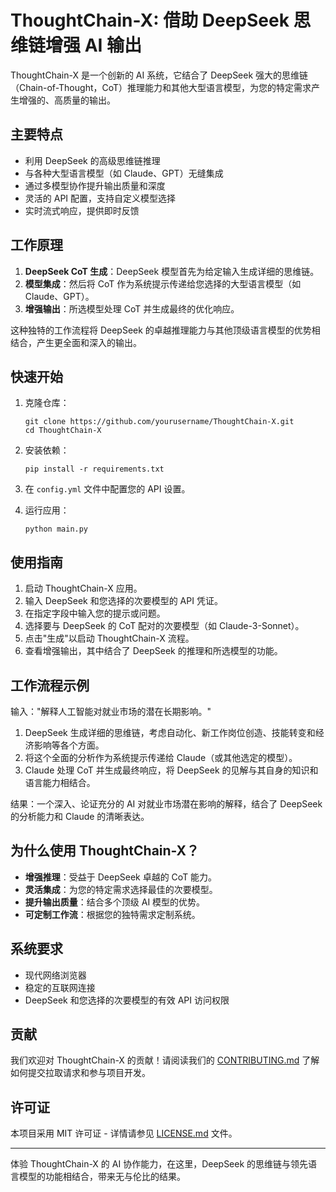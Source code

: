 # ThoughtChain-X: 借助 DeepSeek 思维链增强 AI 输出

ThoughtChain-X 是一个创新的 AI 系统，它结合了 DeepSeek 强大的思维链（Chain-of-Thought，CoT）推理能力和其他大型语言模型，为您的特定需求产生增强的、高质量的输出。

## 主要特点

- 利用 DeepSeek 的高级思维链推理
- 与各种大型语言模型（如 Claude、GPT）无缝集成
- 通过多模型协作提升输出质量和深度
- 灵活的 API 配置，支持自定义模型选择
- 实时流式响应，提供即时反馈

## 工作原理

1. **DeepSeek CoT 生成**：DeepSeek 模型首先为给定输入生成详细的思维链。
2. **模型集成**：然后将 CoT 作为系统提示传递给您选择的大型语言模型（如 Claude、GPT）。
3. **增强输出**：所选模型处理 CoT 并生成最终的优化响应。

这种独特的工作流程将 DeepSeek 的卓越推理能力与其他顶级语言模型的优势相结合，产生更全面和深入的输出。

## 快速开始

1. 克隆仓库：
   ```
   git clone https://github.com/yourusername/ThoughtChain-X.git
   cd ThoughtChain-X
   ```

2. 安装依赖：
   ```
   pip install -r requirements.txt
   ```

3. 在 `config.yml` 文件中配置您的 API 设置。

4. 运行应用：
   ```
   python main.py
   ```

## 使用指南

1. 启动 ThoughtChain-X 应用。
2. 输入 DeepSeek 和您选择的次要模型的 API 凭证。
3. 在指定字段中输入您的提示或问题。
4. 选择要与 DeepSeek 的 CoT 配对的次要模型（如 Claude-3-Sonnet）。
5. 点击"生成"以启动 ThoughtChain-X 流程。
6. 查看增强输出，其中结合了 DeepSeek 的推理和所选模型的功能。

## 工作流程示例

输入："解释人工智能对就业市场的潜在长期影响。"

1. DeepSeek 生成详细的思维链，考虑自动化、新工作岗位创造、技能转变和经济影响等各个方面。
2. 将这个全面的分析作为系统提示传递给 Claude（或其他选定的模型）。
3. Claude 处理 CoT 并生成最终响应，将 DeepSeek 的见解与其自身的知识和语言能力相结合。

结果：一个深入、论证充分的 AI 对就业市场潜在影响的解释，结合了 DeepSeek 的分析能力和 Claude 的清晰表达。

## 为什么使用 ThoughtChain-X？

- **增强推理**：受益于 DeepSeek 卓越的 CoT 能力。
- **灵活集成**：为您的特定需求选择最佳的次要模型。
- **提升输出质量**：结合多个顶级 AI 模型的优势。
- **可定制工作流**：根据您的独特需求定制系统。

## 系统要求

- 现代网络浏览器
- 稳定的互联网连接
- DeepSeek 和您选择的次要模型的有效 API 访问权限

## 贡献

我们欢迎对 ThoughtChain-X 的贡献！请阅读我们的 [CONTRIBUTING.md](CONTRIBUTING.md) 了解如何提交拉取请求和参与项目开发。

## 许可证

本项目采用 MIT 许可证 - 详情请参见 [LICENSE.md](LICENSE.md) 文件。

---

体验 ThoughtChain-X 的 AI 协作能力，在这里，DeepSeek 的思维链与领先语言模型的功能相结合，带来无与伦比的结果。